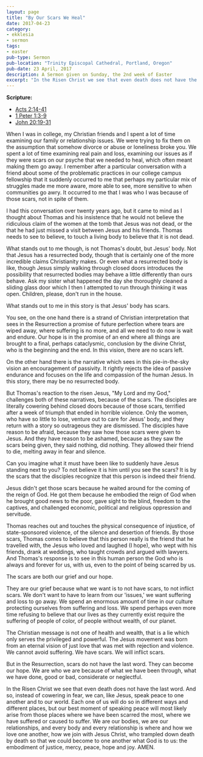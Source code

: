 ```yaml
---
layout: page
title: "By Our Scars We Heal"
date: 2017-04-23
category:
- ekklesia
- sermon
tags:
- easter
pub-type: Sermon
pub-location: "Trinity Episcopal Cathedral, Portland, Oregon"
pub-date: 23 April, 2017
description: A Sermon given on Sunday, the 2nd week of Easter
excerpt: "In the Risen Christ we see that even death does not have the last word. And so, instead of cowering in fear, we can, like Jesus, speak peace to one another and to our world. Each one of us will do so in different ways and different places, but our best moment of speaking peace will most likely arise from those places where we have been scarred the most, where we have suffered or caused to suffer. We are our bodies, we are our relationships, and every body and every relationship is where and how we love one another, how we join with Jesus Christ, who trampled down death by death so that we could become to one another what God is to us: the embodiment of justice, mercy, peace, hope and joy."
---
```

**Scripture:**
<ul>
<li><a href="http://bible.oremus.org/?ql=359983334">Acts 2:14-41</a></li>
<li><a href="http://bible.oremus.org/?ql=359983362">1 Peter 1:3-9</a></li>
<li><a href="http://bible.oremus.org/?ql=359983393">John 20:19-31</a></li>
</ul>
When I was in college, my Christian friends and I spent a lot of time examining our family or relationship issues. We were trying to fix them on the assumption that somehow divorce or abuse or loneliness broke you. We spent a lot of time examining real pain and loss, examining our issues as if they were scars on our psyche that we needed to heal, which often meant making them go away. I remember after a particular conversation with a friend about some of the problematic practices in our college campus fellowship that it suddenly occurred to me that perhaps my particular mix of struggles made me more aware, more able to see, more sensitive to when communities go awry. It occurred to me that I was who I was because of those scars, not in spite of them.

I had this conversation over twenty years ago, but it came to mind as I thought about Thomas and his insistence that he would not believe the ridiculous claim of the women at the tomb that Jesus was not dead, or the that he had just missed a visit between Jesus and his friends. Thomas needs to see to believe, to touch a living body to believe that it is not dead.

What stands out to me though, is not Thomas's doubt, but Jesus' body. Not that Jesus has a resurrected body, though that is certainly one of the more incredible claims Christianity makes.  Or even what a resurrected body is like, though Jesus simply walking through closed doors introduces the possibility that resurrected bodies may behave a little differently than ours behave. Ask my sister what happened the day she thoroughly cleaned a sliding glass door which I then I attempted to run through thinking it was open. Children, please, don't run in the house.

What stands out to me in this story is that Jesus' body has scars.

You see, on the one hand there is a strand of Christian interpretation that sees in the Resurrection a promise of future perfection where tears are wiped away, where suffering is no more, and all we need to do now is wait and endure. Our hope is in the promise of an end where all things are brought to a final, perhaps cataclysmic, conclusion by the divine Christ, who is the beginning and the end. In this vision, there are no scars left.

On the other hand there is the narrative which sees in this pie-in-the-sky vision an encouragement of passivity. It rightly rejects the idea of passive endurance and focuses on the life and compassion of the human Jesus. In this story, there may be no resurrected body.

But Thomas's reaction to the risen Jesus, "My Lord and my God," challenges both of these narratives, because of the scars. The disciples are literally cowering behind closed doors because of those scars, terrified after a week of triumph that ended in horrible violence. Only the women, who have so little to lose, venture out to care for Jesus' body, and they return with a story so outrageous they are dismissed. The disciples have reason to be afraid, because they saw how those scars were given to Jesus. And they have reason to be ashamed, because as they saw the scars being given, they said nothing, did nothing. They allowed their friend to die, melting away in fear and silence.

Can you imagine what it must have been like to suddenly have Jesus standing next to you? To not believe it is him until you see the scars? It is by the scars that the disciples recognize that this person is indeed their friend.

Jesus didn't get those scars because he waited around for the coming of the reign of God. He got them because he embodied the reign of God when he brought good news to the poor, gave sight to the blind, freedom to the captives, and challenged economic, political and religious oppression and servitude.

Thomas reaches out and touches the physical consequence of injustice, of state-sponsored violence, of the silence and desertion of friends. By those scars, Thomas comes to believe that this person really is the friend that he travelled with, the Jesus who loved and laughed (I hope), who wept with his friends, drank at weddings, who taught crowds and argued with lawyers. And Thomas's response is to see in this human person the God who is always and forever for us, with us, even to the point of being scarred by us.

The scars are both our grief and our hope.

They are our grief because what we want is to not have scars, to not inflict scars. We don't want to have to learn from our 'issues,' we want suffering and loss to go away. We spend an enormous amount of time in our culture protecting ourselves from suffering and loss. We spend perhaps even more time refusing to believe that our lives as they currently exist require the suffering of people of color, of people without wealth, of our planet.

The Christian message is not one of health and wealth, that is a lie which only serves the privileged and powerful. The Jesus movement was born from an eternal vision of just love that was met with rejection and violence. We cannot avoid suffering. We have scars. We will inflict scars.

But in the Resurrection, scars do not have the last word. They can become our hope. We are who we are because of what we have been through, what we have done, good or bad, considerate or neglectful.

In the Risen Christ we see that even death does not have the last word. And so, instead of cowering in fear, we can, like Jesus, speak peace to one another and to our world. Each one of us will do so in different ways and different places, but our best moment of speaking peace will most likely arise from those places where we have been scarred the most, where we have suffered or caused to suffer. We are our bodies, we are our relationships, and every body and every relationship is where and how we love one another, how we join with Jesus Christ, who trampled down death by death so that we could become to one another what God is to us: the embodiment of justice, mercy, peace, hope and joy. AMEN.
